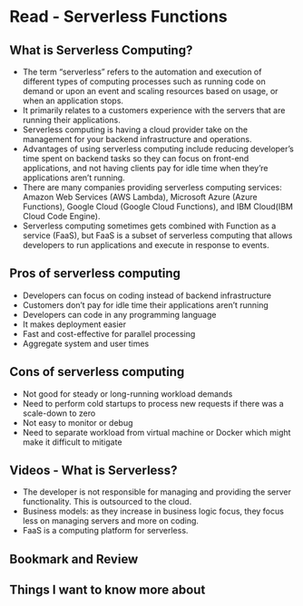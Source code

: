 # Read - Serverless Functions

## What is Serverless Computing?

- The term “serverless” refers to the automation and execution of different types of computing processes such as running code on demand or upon an event and scaling resources based on usage, or when an application stops.  
- It primarily relates to a customers experience with the servers that are running their applications.  
- Serverless computing is having a cloud provider take on the management for your backend infrastructure and operations.  
- Advantages of using serverless computing include reducing developer’s time spent on backend tasks so they can focus on front-end applications, and not having clients pay for idle time when they’re applications aren’t running.  
- There are many companies providing serverless computing services: Amazon Web Services (AWS Lambda), Microsoft Azure (Azure Functions), Google Cloud (Google Cloud Functions), and IBM Cloud(IBM Cloud Code Engine).  
- Serverless computing sometimes gets combined with Function as a service (FaaS), but FaaS is a subset of serverless computing that allows developers to run applications and execute in response to events.  

## Pros of serverless computing

- Developers can focus on coding instead of backend infrastructure  
- Customers don’t pay for idle time their applications aren’t running  
- Developers can code in any programming language  
- It makes deployment easier  
- Fast and cost-effective for parallel processing  
- Aggregate system and user times  

## Cons of serverless computing

- Not good for steady or long-running workload demands  
- Need to perform cold startups to process new requests if there was a scale-down to zero  
- Not easy to monitor or debug  
- Need to separate workload from virtual machine or Docker which might make it difficult to mitigate  

## Videos - What is Serverless?

- The developer is not responsible for managing and providing the server functionality. This is outsourced to the cloud.
- Business models: as they increase in business logic focus, they focus less on managing servers and more on coding.
- FaaS is a computing platform for serverless.

## Bookmark and Review

## Things I want to know more about
